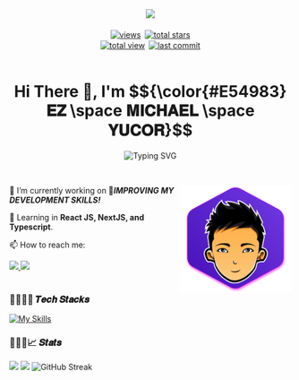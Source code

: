 <!-- BANNER -->
<div align="center">
  <img src="https://media4.giphy.com/media/f3iwJFOVOwuy7K6FFw/giphy.gif?cid=ecf05e476kgka92ya10siecshq2kr52i95992pd3o2y170bi&ep=v1_gifs_related&rid=giphy.gif&ct=g">
</div>
<!-- END OF BANNER -->
</br>
<!-- BADGES -->
<div align="center">
  <!-- FIRST LINE -->
  <div align="center" style="display: flex; gap: 5px; justify-content: center">
    <!-- Profile Views -->
    <a href="https://github.com/ezmichaely">
      <img alt="views" title="Total visitor on GitHub" style="border: 1px solid #fff !important"
        src="https://vbr.wocr.tk/badge?page_id=ezmichaely&text=visitors&color=4C16BF&style=for-the-badge&lcolor=C213EE&logo=github" />
    </a>
    <!-- Github Followers -->
    <a href="https://github.com/ezmichaely?tab=followers">
      <img alt="total stars" title="Total followers on GitHub" style="border: 1px solid #fff"
        src="https://custom-icon-badges.demolab.com/github/followers/ezmichaely?color=4C16BF&style=for-the-badge&labelColor=C213EE&logo=person-add"/>
    </a>
  </div> 
  <!-- END OF FIRST LINE -->
  <!-- SECOND LINE -->
  <div align="center" style="display: flex; gap: 5px; justify-content: center">
    <!-- Github Stars -->
    <a href="https://github.com/ezmichaely?tab=repositories&sort=stargazers">
      <img alt="total view" title="Total stars on GitHub" style="border: 1px solid #fff"
        src="https://custom-icon-badges.demolab.com/github/stars/ezmichaely?color=4C16BF&style=for-the-badge&labelColor=C213EE&logo=eye"/>
    </a>
    <!-- Latest commit -->
    <a href="https://github.com/ezmichaely?#js-contribution-activity">
      <img alt="last commit" title="Last commit" style="border: 1px solid #fff"
      src="https://custom-icon-badges.demolab.com/github/last-commit/ezmichaely/ezmichaely?color=4C16BF&style=for-the-badge&label=LAST%20COMMENT&labelColor=C213EE&logo=history" />
    </a>
  </div> 
  <!-- SECOND LINE -->
  </br>
  <h1 align="center">
    Hi There 👋, I'm $${\color{#E54983}𝐄𝐙 \space 𝐌𝐈𝐂𝐇𝐀𝐄𝐋 \space 𝐘𝐔𝐂𝐎𝐑}$$
    <!-- Hi There 👋, I'm <br/>
    𝐄𝐙 𝐌𝐈𝐂𝐇𝐀𝐄𝐋 𝐘𝐔𝐂𝐎𝐑 -->
  </h1>
  <!-- TYPING TEXT -->
  <p align="center" style="display: flex; gap: 2px; justify-content: center; align-items: center">
    <img alt="Typing SVG" title="A Front-End Developer"
      src="https://readme-typing-svg.demolab.com?font=Roboto+Slab&weight=700&pause=1000&color=C213EE&center=true&vCenter=true&width=400&lines=✨&nbsp;&nbsp;&nbsp;+A+Front-End+Developer+!+&nbsp;&nbsp;&nbsp;✨" />
  </p>
  <!-- END OF TYPING TEXT -->
</div>
<!-- END OF BADGES -->
</br>
<!-- ABOUT ME -->
<div>
  <img align="right" alt="Coding" width="200" src="https://github.com/ezmichaely/ezmichaely/blob/main/profile.png?raw=true">
  <div align="left">
    <p>🔭 I’m currently working on 🚀<b><i>IMPROVING MY DEVELOPMENT SKILLS!</i></b></li>
    <p>🌱 Learning in <b>React JS, NextJS, and Typescript</b>.</li>
    <p>📫 How to reach me: </p>
    <!-- gmail -->
    <a href="mailto:ezmichaely@gmail.com" target="_blank">
      <img src="https://img.shields.io/badge/Gmail-D14836?style=for-the-badge&logo=gmail&logoColor=white">
    </a>
    <!-- linkedin -->
    <a href="https://www.linkedin.com/in/ez-michael-yucor-283068204" target="_blank">
      <img src="https://img.shields.io/badge/LinkedIn-0077B5?style=for-the-badge&logo=linkedin&logoColor=white">
    </a>
    <!-- facebook -->
<!--     <a href="https://www.facebook.com/ezmichaely" target="_blank">
      <img src="https://img.shields.io/badge/FACEBOOK-1773EA?style=for-the-badge&logo=facebook&logoColor=white">
    </a> -->
  </div>
</div>
<!-- END OF ABOUT ME -->
</br>



<!-- https://skillicons.dev/icons?i=js,html,css,wasm)](https://skillicons.dev -->
<h3>👨🏻‍💻🧠 𝑻𝒆𝒄𝒉 𝑺𝒕𝒂𝒄𝒌𝒔 </h3>

[![My Skills](https://skillicons.dev/icons?i=html,css,js,bootstrap,tailwind,scss,jquery,react,next,vite,ts,express,laravel,php,vscode,git,mysql,mongodb,firebase,md,postman,figma,ps,ai&perline=8)](https://skillicons.dev)

<!-- cpp, -->
<!-- STATS -->
<!-- <details> 
  <summary> -->
    
<!--   </summary> -->
<h3>👨🏻‍💻📈 𝑺𝒕𝒂𝒕𝒔</h3>
  <div>
    <!-- GENERAL STATS -->
    <img height="200px" 
      src="https://github-readme-stats.vercel.app/api?username=ezmichaely&show_icons=true&include_all_commits=true&theme=jolly">
    <!-- LANGUAGE -->
    <img height="200px" 
      src="https://github-readme-stats.vercel.app/api/top-langs/?username=ezmichaely&layout=compact&theme=jolly&hide=css,html&langs_count=8">
    <!-- STREAK STATS -->
    <img height="200px"
      src="https://streak-stats.demolab.com?user=ezmichaely&theme=jolly&mode=weekly" alt="GitHub Streak">
  </div>
<!-- </details> -->





<!-- STACKS USED -->
<!-- <details> -->  
 <!-- <summary> -->
     
<!-- </summary> -->
  <!-- <h4>👌 𝐹𝑟𝑜𝑛𝑡𝑒𝑛𝑑 𝐷𝑒𝑣𝑒𝑙𝑜𝑝𝑚𝑒𝑛𝑡 </h4> -->
  <!-- HTML -->
 <!-- <h3>👨🏻‍💻🧠 𝑻𝒆𝒄𝒉 𝑺𝒕𝒂𝒄𝒌𝒔 </h3> -->
  <!-- <a href="https://www.w3.org/html/" target="_blank" rel="noreferrer"> 
    <img src="https://raw.githubusercontent.com/devicons/devicon/master/icons/html5/html5-original.svg" alt="html5" width="30" height="30"/> 
  </a>  -->
  <!-- CSS -->
  <!-- <a href="https://www.w3schools.com/css/" target="_blank" rel="noreferrer"> 
    <img src="https://raw.githubusercontent.com/devicons/devicon/master/icons/css3/css3-original.svg" alt="css3" width="30" height="30"/> 
  </a>  -->
  <!-- JS -->
  <!-- <a href="https://developer.mozilla.org/en-US/docs/Web/JavaScript" target="_blank" rel="noreferrer"> 
    <img src="https://cdn.worldvectorlogo.com/logos/javascript-1.svg" alt="javascript" width="30" height="30"/> 
  </a> -->
  <!-- BOOTSTRAP -->
  <!-- <a href="https://getbootstrap.com" target="_blank" rel="noreferrer"> 
    <img src="https://getbootstrap.com/docs/5.3/assets/brand/bootstrap-logo-shadow.png" alt="bootstrap" height="34"/> 
  </a> -->
  <!-- SASS -->
  <!-- <a href="https://sass-lang.com" target="_blank" rel="noreferrer"> <img src="https://raw.githubusercontent.com/devicons/devicon/master/icons/sass/sass-original.svg" alt="sass" height="30"/> </a>  -->
  <!-- TAILWIND -->
  <!-- <a href="https://tailwindcss.com/" target="_blank" rel="noreferrer"> 
    <img src="https://cdn.worldvectorlogo.com/logos/tailwind-css-2.svg" alt="tailwind" width="38" height="35"/> 
  </a> -->
  <!-- REACT -->
  <!-- <a href="https://reactjs.org/" target="_blank" rel="noreferrer"> 
    <img src="https://cdn.worldvectorlogo.com/logos/react-2.svg" alt="react" width="30" height="30"/> 
  </a> -->
  <!-- SVELT -->
<!--   <a href="https://svelte.dev/" target="_blank" rel="noreferrer"> 
    <img src="https://cdn.worldvectorlogo.com/logos/svelte-1.svg" alt="svelte" width="30" height="30"/> 
  </a> -->
  <!-- NEXT JS -->
  <!-- <a href="https://nextjs.org/" target="_blank" rel="noreferrer"> 
    <img src="https://cdn.worldvectorlogo.com/logos/next-js.svg" alt="nextjs" width="30" height="30"/> 
  </a>  -->
  <!-- VITE JS -->
<!--   <a href="https://vitejs.dev/" target="_blank" rel="noreferrer"> 
    <img src="https://cdn.worldvectorlogo.com/logos/vitejs.svg" alt="vitejs" width="30" height="30"/> 
  </a>  -->
  <!-- NODE JS -->
<!--
  <a href="https://nodejs.org/en" target="_blank" rel="noreferrer"> 
    <img src="https://cdn-icons-png.flaticon.com/512/5968/5968322.png" alt="nodejs" width="30" height="30"/> 
  </a> -->
  <!-- JQUERY -->
  <!-- <a href="https://jquery.com/" target="_blank" rel="noreferrer"> 
    <img src="https://cdn.worldvectorlogo.com/logos/jquery-1.svg" alt="jquery" width="110" height="30"/> 
  </a> </br> -->
  <!-- TYPESCRIPT -->
  <!-- <a href="https://www.typescriptlang.org/" target="_blank" rel="noreferrer"> 
    <img src="https://cdn.worldvectorlogo.com/logos/typescript-2.svg" alt="typescript" width="30" height="30"/> 
  </a>  -->
  <!-- C++ -->
  <!-- <a href="https://www.w3schools.com/cpp/" target="_blank" rel="noreferrer"> 
    <img src="https://cdn.worldvectorlogo.com/logos/c.svg" alt="cpp" width="30" height="30"/> 
  </a> -->
  <!-- JAVA -->
<!--   <a href="https://dev.java/" target="_blank" rel="noreferrer"> 
    <img src="https://cdn.worldvectorlogo.com/logos/java-14.svg" alt="java" width="24" height="30"/> 
  </a>  -->
  <!-- PHP -->
  <!-- <a href="https://www.php.net/" target="_blank" rel="noreferrer"> 
    <img src="https://cdn.worldvectorlogo.com/logos/php-1.svg" alt="php" width="50" height="30"/> 
  </a>  -->
  <!-- Laravel -->
  <!-- <a href="https://laravel.com/" target="_blank" rel="noreferrer"> 
    <img src="https://cdn.worldvectorlogo.com/logos/laravel-2.svg" alt="laravel" width="30" height="30"/> 
  </a> -->
  <!-- Python -->
<!--   <a href="https://www.python.org/" target="_blank" rel="noreferrer"> 
    <img src="https://cdn.worldvectorlogo.com/logos/python-5.svg" alt="python" width="30" height="30"/> 
  </a> -->
  <!-- XAMPP -->
  <!-- <a href="https://www.apachefriends.org/" target="_blank" rel="noreferrer"> 
    <img src="https://cdn.worldvectorlogo.com/logos/xampp.svg" alt="xampp" width="30" height="30"/> 
  </a> -->
  <!-- MariaDB -->
<!--
  <a href="https://mariadb.org/" target="_blank" rel="noreferrer"> 
    <img src="https://cdn.worldvectorlogo.com/logos/mariadb.svg" alt="mariadb" width="50" height="30"/> 
   </a> -->
  <!-- MySQL -->
  <!-- <a href="https://www.mysql.com/" target="_blank" rel="noreferrer"> 
    <img src="https://cdn.worldvectorlogo.com/logos/mysql-logo.svg" alt="mysql" width="40" height="30"/> 
  </a> -->
  <!-- mongodb -->
  <!-- <a href="https://www.mongodb.com/" target="_blank" rel="noreferrer"> 
    <img src="https://cdn.worldvectorlogo.com/logos/mongodb-icon-1.svg" alt="mongodb" width="18" height="35"/> 
  </a> -->
  <!-- aws-dynamodb -->
<!--   <a href="https://aws.amazon.com/dynamodb/" target="_blank" rel="noreferrer"> 
    <img src="https://cdn.worldvectorlogo.com/logos/aws-dynamodb.svg" alt="aws-dynamodb" width="30" height="30"/> 
  </a> -->
<!-- </br> -->
  <!-- VSCODE -->
  <!-- <a href="https://code.visualstudio.com/" target="_blank" rel="noreferrer"> 
    <img src="https://cdn.worldvectorlogo.com/logos/visual-studio-code-1.svg" alt="vscode" width="30" height="30"/> 
  </a>  -->
  <!-- GIT -->
  <!-- <a href="https://git-scm.com/" target="_blank" rel="noreferrer"> 
    <img src="https://www.vectorlogo.zone/logos/git-scm/git-scm-icon.svg" alt="git" width="30" height="30"/> 
  </a> -->
  <!-- GITHUB DESKTOP -->
  <!-- <a href="https://desktop.github.com/" target="_blank" rel="noreferrer"> 
    <img src="https://desktop.github.com/images/desktop-icon.svg" alt="github desktop" width="30" height="30"/> 
  </a>  -->
  <!-- POSTMAN -->
  <!-- <a href="https://postman.com" target="_blank" rel="noreferrer"> 
    <img src="https://www.vectorlogo.zone/logos/getpostman/getpostman-icon.svg" alt="postman" width="30" height="30"/> 
  </a>  -->
  <!-- SLACK -->
<!--   <a href="https://slack.com/" target="_blank" rel="noreferrer"> 
    <img src="https://cdn.worldvectorlogo.com/logos/slack-new-logo.svg" alt="slack" width="30" height="30"/> 
  </a>  -->
  <!-- FIGMA -->
  <!-- <a href="https://www.figma.com/" target="_blank" rel="noreferrer"> 
    <img src="https://www.vectorlogo.zone/logos/figma/figma-icon.svg" alt="figma" width="30" height="30"/> 
  </a> -->
  <!-- Photoshop -->
  <!-- <a href="https://www.photoshop.com/en" target="_blank" rel="noreferrer"> 
    <img src="https://cdn.worldvectorlogo.com/logos/adobe-photoshop-2.svg" alt="photoshop" width="30" height="30"/> 
  </a> -->
  <!-- Illustrator -->
  <!-- <a href="https://www.adobe.com/in/products/illustrator.html" target="_blank" rel="noreferrer"> 
    <img src="https://cdn.worldvectorlogo.com/logos/adobe-illustrator-cc-icon.svg" alt="illustrator" width="30" height="30"/> 
  </a>  -->
<!-- </details> -->